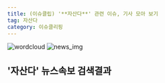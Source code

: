 ```yaml
---
title: (이슈클립) '**자산다**' 관련 이슈, 기사 모아 보기
tag: 자산다
category: 이슈클리핑
---
```

![wordcloud](https://s3.ap-northeast-2.amazonaws.com/lyrics101-wordcloud/2018-09-21-1537535289.png)
![news_img](https://user-images.githubusercontent.com/42597476/44507050-1206f400-a6e4-11e8-8d98-7ffbfebb353f.png)
## **'**자산다**'** 뉴스속보 검색결과

